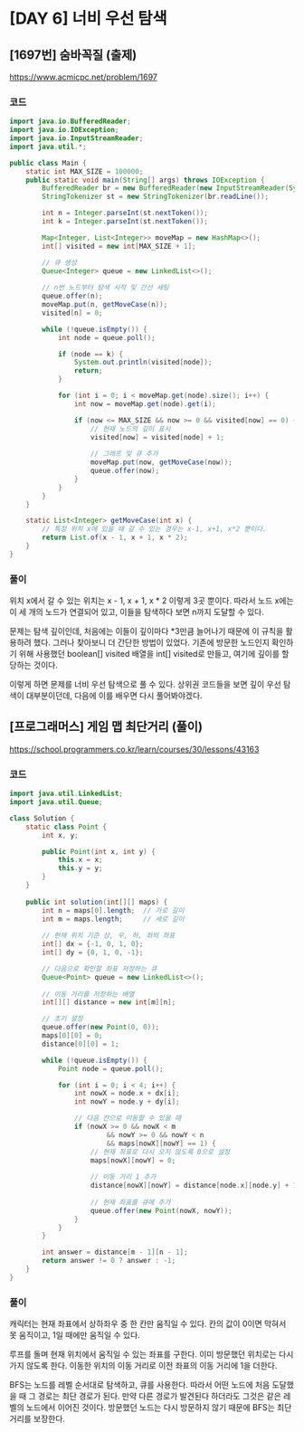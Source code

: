 # [DAY 6] 너비 우선 탐색

## [1697번] 숨바꼭질 (출제)

https://www.acmicpc.net/problem/1697

### 코드

```java
import java.io.BufferedReader;
import java.io.IOException;
import java.io.InputStreamReader;
import java.util.*;

public class Main {
    static int MAX_SIZE = 100000;
    public static void main(String[] args) throws IOException {
        BufferedReader br = new BufferedReader(new InputStreamReader(System.in));
        StringTokenizer st = new StringTokenizer(br.readLine());

        int n = Integer.parseInt(st.nextToken());
        int k = Integer.parseInt(st.nextToken());

        Map<Integer, List<Integer>> moveMap = new HashMap<>();
        int[] visited = new int[MAX_SIZE + 1];

        // 큐 생성
        Queue<Integer> queue = new LinkedList<>();
        
        // n번 노드부터 탐색 시작 및 간선 세팅
        queue.offer(n);
        moveMap.put(n, getMoveCase(n));
        visited[n] = 0;

        while (!queue.isEmpty()) {
            int node = queue.poll();

            if (node == k) {
                System.out.println(visited[node]);
                return;
            }

            for (int i = 0; i < moveMap.get(node).size(); i++) {
                int now = moveMap.get(node).get(i);

                if (now <= MAX_SIZE && now >= 0 && visited[now] == 0) {
                    // 현재 노드의 깊이 표시
                    visited[now] = visited[node] + 1;
                    
                    // 그래프 및 큐 추가
                    moveMap.put(now, getMoveCase(now));
                    queue.offer(now);
                }
            }
        }
    }

    static List<Integer> getMoveCase(int x) {
        // 특정 위치 x에 있을 때 갈 수 있는 경우는 x-1, x+1, x*2 뿐이다.
        return List.of(x - 1, x + 1, x * 2);
    }
}
```

### 풀이

위치 x에서 갈 수 있는 위치는 x - 1, x + 1, x * 2 이렇게 3곳 뿐이다. 따라서 노드 x에는 이 세 개의 노드가 연결되어 있고, 이들을 탐색하다 보면 n까지 도달할 수 있다.

문제는 탐색 깊이인데, 처음에는 이들이 깊이마다 *3만큼 늘어나기 때문에 이 규칙을 활용하려 했다. 그러나 찾아보니 더 간단한 방법이 있었다. 기존에 방문한 노드인지 확인하기 위해 사용했던 boolean[] visited 배열을 int[] visited로 만들고, 여기에 깊이를 할당하는 것이다.

이렇게 하면 문제를 너비 우선 탐색으로 풀 수 있다. 상위권 코드들을 보면 깊이 우선 탐색이 대부분이던데, 다음에 이를 배우면 다시 풀어봐야겠다.

## [프로그래머스] 게임 맵 최단거리 (풀이)

https://school.programmers.co.kr/learn/courses/30/lessons/43163

### 코드

```java
import java.util.LinkedList;
import java.util.Queue;

class Solution {
    static class Point {
        int x, y;

        public Point(int x, int y) {
            this.x = x;
            this.y = y;
        }
    }
    
    public int solution(int[][] maps) {
        int n = maps[0].length;  // 가로 길이
        int m = maps.length;     // 세로 길이
        
        // 현재 위치 기준 상, 우, 하, 좌의 좌표
        int[] dx = {-1, 0, 1, 0};
        int[] dy = {0, 1, 0, -1};

        // 다음으로 확인할 좌표 저장하는 큐
        Queue<Point> queue = new LinkedList<>();
        
        // 이동 거리를 저장하는 배열
        int[][] distance = new int[m][n];

        // 초기 설정
        queue.offer(new Point(0, 0));
        maps[0][0] = 0;
        distance[0][0] = 1;

        while (!queue.isEmpty()) {
            Point node = queue.poll();

            for (int i = 0; i < 4; i++) {
                int nowX = node.x + dx[i];
                int nowY = node.y + dy[i];

                // 다음 칸으로 이동할 수 있을 때
                if (nowX >= 0 && nowX < m
                        && nowY >= 0 && nowY < n
                        && maps[nowX][nowY] == 1) {
                    // 현재 좌표로 다시 오지 않도록 0으로 설정
                    maps[nowX][nowY] = 0;
                    
                    // 이동 거리 1 추가
                    distance[nowX][nowY] = distance[node.x][node.y] + 1;
                    
                    // 현재 좌표를 큐에 추가
                    queue.offer(new Point(nowX, nowY));
                }
            }
        }

        int answer = distance[m - 1][n - 1];
        return answer != 0 ? answer : -1;
    }
}
```

### 풀이

캐릭터는 현재 좌표에서 상하좌우 중 한 칸만 움직일 수 있다. 칸의 값이 0이면 막혀서 못 움직이고, 1일 때에만 움직일 수 있다.

루프를 돌며 현재 위치에서 움직일 수 있는 좌표를 구한다. 이미 방문했던 위치로는 다시 가지 않도록 한다. 이동한 위치의 이동 거리로 이전 좌표의 이동 거리에 1을 더한다.

BFS는 노드를 레벨 순서대로 탐색하고, 큐를 사용한다. 따라서 어떤 노드에 처음 도달했을 때 그 경로는 최단 경로가 된다. 만약 다른 경로가 발견된다 하더라도 그것은 같은 레벨의 노드에서 이어진 것이다. 방문했던 노드는 다시 방문하지 않기 때문에 BFS는 최단 거리를 보장한다.
